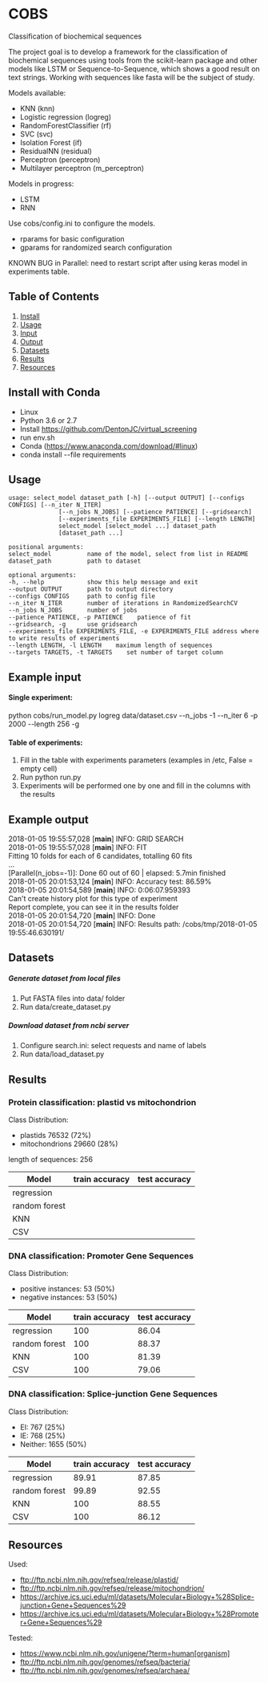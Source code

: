 # COBS
Classification of biochemical sequences

The project goal is to develop a framework for the classification of biochemical sequences using tools from the scikit-learn package and other models like LSTM or Sequence-to-Sequence, which shows a good result on text strings. Working with sequences like fasta will be the subject of study.

Models available:
- KNN (knn)
- Logistic regression (logreg)
- RandomForestClassifier (rf)
- SVC (svc)
- Isolation Forest (if)
- ResidualNN (residual)
- Perceptron (perceptron)
- Multilayer perceptron (m_perceptron)

Models in progress:
- LSTM
- RNN

Use cobs/config.ini to configure the models.
- rparams for basic configuration
- gparams for randomized search configuration

KNOWN BUG in Parallel: need to restart script after using keras model in experiments table.

## Table of Contents
1. [Install](#install)
2. [Usage](#usage)
3. [Input](#input)
4. [Output](#output)
6. [Datasets](#datasets)
5. [Results](#results)
6. [Resources](#resources)

## Install with Conda <a name="install"></a>
- Linux
- Python 3.6 or 2.7
- Install https://github.com/DentonJC/virtual_screening
- run env.sh
- Conda (https://www.anaconda.com/download/#linux)
- conda install --file requirements

## Usage <a name="usage"></a>

    usage: select_model dataset_path [-h] [--output OUTPUT] [--configs CONFIGS] [--n_iter N_ITER]
                  [--n_jobs N_JOBS] [--patience PATIENCE] [--gridsearch]
                  [--experiments_file EXPERIMENTS_FILE] [--length LENGTH]
                  select_model [select_model ...] dataset_path
                  [dataset_path ...]

    positional arguments:
    select_model          name of the model, select from list in README
    dataset_path          path to dataset

    optional arguments:
    -h, --help            show this help message and exit
    --output OUTPUT       path to output directory
    --configs CONFIGS     path to config file
    --n_iter N_ITER       number of iterations in RandomizedSearchCV
    --n_jobs N_JOBS       number of jobs
    --patience PATIENCE, -p PATIENCE    patience of fit
    --gridsearch, -g      use gridsearch
    --experiments_file EXPERIMENTS_FILE, -e EXPERIMENTS_FILE address where to write results of experiments
    --length LENGTH, -l LENGTH    maximum length of sequences
    --targets TARGETS, -t TARGETS    set number of target column

## Example input <a name="input"></a>
#### Single experiment:
python cobs/run_model.py logreg data/dataset.csv --n_jobs -1 --n_iter 6 -p 2000 --length 256 -g
#### Table of experiments:
1. Fill in the table with experiments parameters (examples in /etc, False = empty cell)
2. Run python run.py
3. Experiments will be performed one by one and fill in the columns with the results

## Example output <a name="output"></a>
2018-01-05 19:55:57,028 [__main__] INFO: GRID SEARCH <br />
2018-01-05 19:55:57,028 [__main__] INFO: FIT <br />
Fitting 10 folds for each of 6 candidates, totalling 60 fits <br />
...  <br />
[Parallel(n_jobs=-1)]: Done  60 out of  60 | elapsed:  5.7min finished  <br />
2018-01-05 20:01:53,124 [__main__] INFO: Accuracy test: 86.59%  <br />
2018-01-05 20:01:54,589 [__main__] INFO: 0:06:07.959393  <br />
Can't create history plot for this type of experiment  <br />
Report complete, you can see it in the results folder  <br />
2018-01-05 20:01:54,720 [__main__] INFO: Done  <br />
2018-01-05 20:01:54,720 [__main__] INFO: Results path: /cobs/tmp/2018-01-05  19:55:46.630191/  <br />

## Datasets <a name="datasets"></a>
##### Generate dataset from local files
1. Put FASTA files into data/ folder
2. Run data/create_dataset.py

##### Download dataset from ncbi server
1. Configure search.ini: select requests and name of labels
2. Run data/load_dataset.py

## Results <a name="results"></a>
### Protein classification: plastid vs mitochondrion
Class Distribution:
- plastids 76532 (72%)
- mitochondrions 29660 (28%)

length of sequences: 256

Model | train accuracy | test accuracy
--- | --- | ---
regression  | |
random forest | |
KNN | |
CSV | |

### DNA classification: Promoter Gene Sequences
Class Distribution:
- positive instances: 53 (50%)
- negative instances: 53 (50%)

Model | train accuracy | test accuracy
--- | --- | ---
regression  | 100 | 86.04
random forest | 100 | 88.37
KNN | 100 | 81.39
CSV | 100 | 79.06

### DNA classification: Splice-junction Gene Sequences
Class Distribution:
- EI:       767  (25%)
- IE:       768  (25%)
- Neither: 1655  (50%)

Model | train accuracy | test accuracy
--- | --- | ---
regression  | 89.91 | 87.85
random forest | 99.89 | 92.55
KNN | 100 | 88.55
CSV | 100 | 86.12

## Resources <a name="resources"></a>
Used:
  - ftp://ftp.ncbi.nlm.nih.gov/refseq/release/plastid/
  - ftp://ftp.ncbi.nlm.nih.gov/refseq/release/mitochondrion/
  - https://archive.ics.uci.edu/ml/datasets/Molecular+Biology+%28Splice-junction+Gene+Sequences%29
  - https://archive.ics.uci.edu/ml/datasets/Molecular+Biology+%28Promoter+Gene+Sequences%29

Tested:
  - https://www.ncbi.nlm.nih.gov/unigene/?term=human[organism]
  - ftp://ftp.ncbi.nlm.nih.gov/genomes/refseq/bacteria/
  - ftp://ftp.ncbi.nlm.nih.gov/genomes/refseq/archaea/
